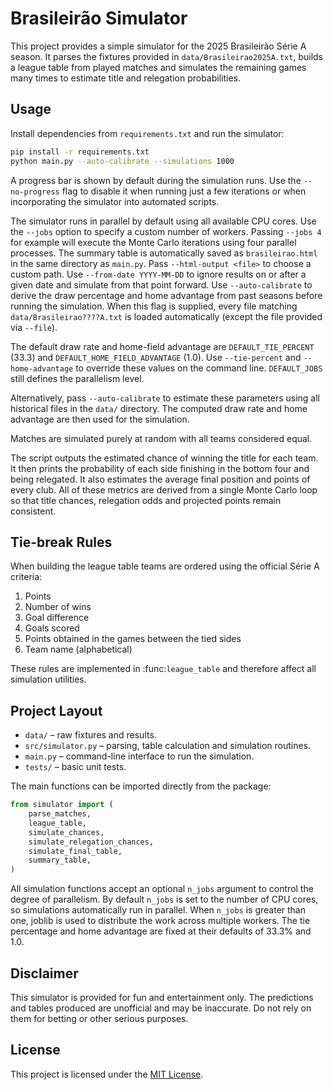 # Brasileirão Simulator

This project provides a simple simulator for the 2025 Brasileirão Série A season. It parses the fixtures provided in `data/Brasileirao2025A.txt`, builds a league table from played matches and simulates the remaining games many times to estimate title and relegation probabilities.

## Usage

Install dependencies from `requirements.txt` and run the simulator:

```bash
pip install -r requirements.txt
python main.py --auto-calibrate --simulations 1000
```

A progress bar is shown by default during the simulation runs. Use the
`--no-progress` flag to disable it when running just a few iterations or when
incorporating the simulator into automated scripts.

The simulator runs in parallel by default using all available CPU cores. Use the
`--jobs` option to specify a custom number of workers. Passing `--jobs 4` for
example will execute the Monte Carlo iterations using four parallel processes.
The summary table is automatically saved as `brasileirao.html` in the same
directory as `main.py`. Pass `--html-output <file>` to choose a custom path.
Use `--from-date YYYY-MM-DD` to ignore results on or after a given date and
simulate from that point forward. Use `--auto-calibrate` to derive the draw
percentage and home advantage from past seasons before running the simulation.
When this flag is supplied, every file matching `data/Brasileirao????A.txt` is
loaded automatically (except the file provided via `--file`).

The default draw rate and home-field advantage are
`DEFAULT_TIE_PERCENT` (33.3) and `DEFAULT_HOME_FIELD_ADVANTAGE` (1.0).
Use `--tie-percent` and `--home-advantage` to override these values on the
command line. `DEFAULT_JOBS` still defines the parallelism level.

Alternatively, pass `--auto-calibrate` to estimate these parameters using all
historical files in the `data/` directory. The computed draw rate and home
advantage are then used for the simulation.

Matches are simulated purely at random with all teams considered equal.

The script outputs the estimated chance of winning the title for each team. It then prints the probability of each side finishing in the bottom four and being relegated. It also estimates the average final position and points of every club.
All of these metrics are derived from a single Monte Carlo loop so that title chances, relegation odds and projected points remain consistent.

## Tie-break Rules

When building the league table teams are ordered using the official Série A criteria:

1. Points
2. Number of wins
3. Goal difference
4. Goals scored
5. Points obtained in the games between the tied sides
6. Team name (alphabetical)

These rules are implemented in :func:`league_table` and therefore affect all simulation utilities.

## Project Layout

- `data/` – raw fixtures and results.
- `src/simulator.py` – parsing, table calculation and simulation routines.
- `main.py` – command-line interface to run the simulation.
- `tests/` – basic unit tests.

The main functions can be imported directly from the package:

```python
from simulator import (
    parse_matches,
    league_table,
    simulate_chances,
    simulate_relegation_chances,
    simulate_final_table,
    summary_table,
)
```

All simulation functions accept an optional ``n_jobs`` argument to control the
degree of parallelism. By default ``n_jobs`` is set to the number of CPU cores,
so simulations automatically run in parallel. When ``n_jobs`` is greater than
one, joblib is used to distribute the work across multiple workers. The tie
percentage and home advantage are fixed at their defaults of 33.3% and 1.0.

## Disclaimer

This simulator is provided for fun and entertainment only. The predictions and
tables produced are unofficial and may be inaccurate. Do not rely on them for
betting or other serious purposes.

## License

This project is licensed under the [MIT License](LICENSE).
